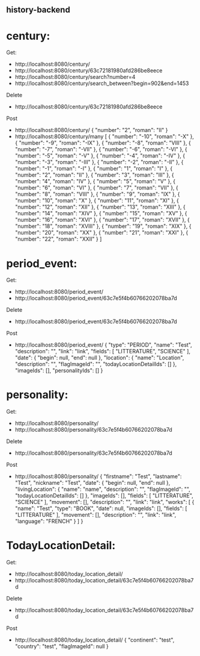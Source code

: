 ## history-backend

# century:

Get:
- http://localhost:8080/century/
- http://localhost:8080/century/63c72181980afd286be8eece
- http://localhost:8080/century/search?number=4
- http://localhost:8080/century/search_between?begin=902&end=1453

Delete
- http://localhost:8080/century/63c72181980afd286be8eece

Post
- http://localhost:8080/century/
{
	"number": "2",
	"roman": "II"
}
- http://localhost:8080/century/many
[
	{
		"number": "-10",
		"roman": "-X"
	},
	{
		"number": "-9",
		"roman": "-IX"
	},
	{
		"number": "-8",
		"roman": "VIII"
	},
	{
		"number": "-7",
		"roman": "-VII"
	},
	{
		"number": "-6",
		"roman": "-VI"
	},
	{
		"number": "-5",
		"roman": "-V"
	},
	{
		"number": "-4",
		"roman": "-IV"
	},
	{
		"number": "-3",
		"roman": "-III"
	},
	{
		"number": "-2",
		"roman": "-II"
	},
	{
		"number": "-1",
		"roman": "-I"
	},
	{
		"number": "1",
		"roman": "I"
	},
	{
		"number": "2",
		"roman": "II"
	},
	{
		"number": "3",
		"roman": "III"
	},
	{
		"number": "4",
		"roman": "IV"
	},
	{
		"number": "5",
		"roman": "V"
	},
	{
		"number": "6",
		"roman": "VI"
	},
	{
		"number": "7",
		"roman": "VII"
	},
	{
		"number": "8",
		"roman": "VIII"
	},
	{
		"number": "9",
		"roman": "IX"
	},
	{
		"number": "10",
		"roman": "X"
	},
	{
		"number": "11",
		"roman": "XI"
	},
	{
		"number": "12",
		"roman": "XII"
	},
	{
		"number": "13",
		"roman": "XIII"
	},
	{
		"number": "14",
		"roman": "XIV"
	},
	{
		"number": "15",
		"roman": "XV"
	},
	{
		"number": "16",
		"roman": "XVI"
	},
	{
		"number": "17",
		"roman": "XVII"
	},
	{
		"number": "18",
		"roman": "XVIII"
	},
	{
		"number": "19",
		"roman": "XIX"
	},
	{
		"number": "20",
		"roman": "XX"
	},
	{
		"number": "21",
		"roman": "XXI"
	},
	{
		"number": "22",
		"roman": "XXII"
	}
]

# period_event:

Get:
- http://localhost:8080/period_event/
- http://localhost:8080/period_event/63c7e5f4b60766202078ba7d

Delete
- http://localhost:8080/period_event/63c7e5f4b60766202078ba7d

Post
- http://localhost:8080/period_event/
{
	"type": "PERIOD",
	"name": "Test",
	"description": "",
	"link": "link",
	"fields": [
		"LITTERATURE",
		"SCIENCE"
	],
	"date": {
		"begin": null,
		"end": null
	},
	"location": {
		"name": "Location",
		"description": "",
		"flagImageId": "",
		"todayLocationDetailIds": []
	},
	"imageIds": [],
	"personalityIds": []
}

# personality:

Get:
- http://localhost:8080/personality/
- http://localhost:8080/personality/63c7e5f4b60766202078ba7d

Delete
- http://localhost:8080/personality/63c7e5f4b60766202078ba7d

Post
- http://localhost:8080/personality/
{
	"firstname": "Test",
	"lastname": "Test",
	"nickname": "Test",
	"date": {
		"begin": null,
		"end": null
	},
	"livingLocation": {
		"name": "name",
		"description": "",
		"flagImageId": "",
		"todayLocationDetailIds": []
	},
	"imageIds": [],
	"fields": [
		"LITTERATURE",
		"SCIENCE"
	],
	"movement": [],
	"description": "",
	"link": "link",
	"works": [
		{
			"name": "Test",
			"type": "BOOK",
			"date": null,
			"imageIds": [],
			"fields": [
				"LITTERATURE"
			],
			"movement": [],
			"description": "",
			"link": "link",
			"language": "FRENCH"
		}
	]
}

# TodayLocationDetail:

Get:
- http://localhost:8080/today_location_detail/
- http://localhost:8080/today_location_detail/63c7e5f4b60766202078ba7d

Delete
- http://localhost:8080/today_location_detail/63c7e5f4b60766202078ba7d

Post
- http://localhost:8080/today_location_detail/
{
	"continent": "test",
	"country": "test",
	"flagImageId": null
}
